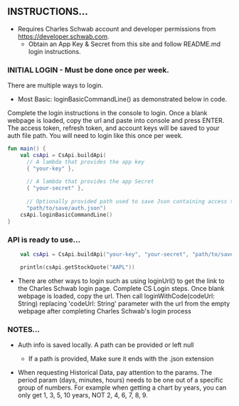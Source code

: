<h2>INSTRUCTIONS...</h2>


- Requires Charles Schwab account and developer permissions from https://developer.schwab.com. 
  - Obtain an App Key & Secret from this site and follow README.md login instructions.

<h3>INITIAL LOGIN - Must be done once per week.</h3>

There are multiple ways to login. 

- Most Basic: loginBasicCommandLine() as demonstrated below in code.

Complete the login instructions in the console to login.
Once a blank webpage is loaded, copy the url and paste into console and press ENTER.
The access token, refresh token, and account keys will be saved to your auth file path.
You will need to login like this once per week.


```kotlin
fun main() {
    val csApi = CsApi.buildApi(
      // A lambda that provides the app key
      { "your-key" },
      
      // A lambda that provides the app Secret
      { "your-secret" },
      
      // Optionally provided path used to save Json containing access tokens 
      "path/to/save/auth.json")
    csApi.loginBasicCommandLine()
}
```


<h3>API is ready to use...</h3>

```kotlin
    val csApi = CsApi.buildApi("your-key", "your-secret", "path/to/save/auth.json")

    println(csApi.getStockQuote("AAPL"))
```


- There are other ways to login such as using loginUrl() to get the link to the Charles Schwab login page.
Complete CS Login steps. Once blank webpage is loaded, copy the url. Then call loginWithCode(codeUrl: String)
replacing 'codeUrl: String' parameter with the url from the empty webpage after completing Charles Schwab's login
process



<h3>NOTES...</h3>

- Auth info is saved locally. A path can be provided or left null
  - If a path is provided, Make sure it ends with the .json extension

- When requesting Historical Data, pay attention to the params. The period param (days, minutes, hours) needs
to be one out of a specific group of numbers. For example when getting a chart by years, you can only get
1, 3, 5, 10 years, NOT 2, 4, 6, 7, 8, 9.
